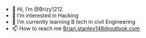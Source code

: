 - 👋 Hi, I’m @Brizy1212
- 👀 I’m interested in Hacking
- 🌱 I’m currently learning B tech in civil Engineering
- 📫 How to reach me <Brian.stanley148@outlook.com>

<!---
Brizy1212/Brizy1212 is a ✨ special ✨ repository because its `README.md` (this file) appears on your GitHub profile.
You can click the Preview link to take a look at your changes.
--->
